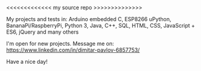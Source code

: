 
<<<<<<<<<<<<< my source repo >>>>>>>>>>>>>>

My projects and tests in:
Arduino embedded C, ESP8266 uPython, BananaPi/RaspberryPi, Python 3, Java, C++, SQL, HTML, CSS, JavaScript + ES6, jQuery 
and many others

I'm open for new projects. Message me on:
https://www.linkedin.com/in/dimitar-pavlov-6857753/

Have a nice day!


